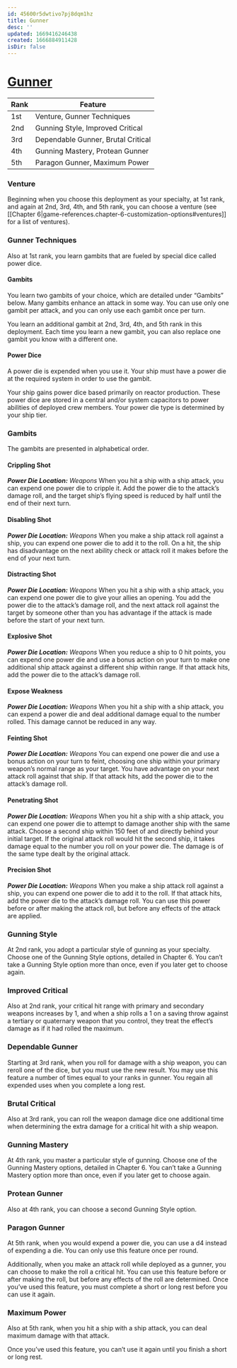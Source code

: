 ```yaml
---
id: 45600r5dwtivo7pj8dqm1hz
title: Gunner
desc: ''
updated: 1669416246438
created: 1666884911428
isDir: false
---
```

# [Gunner](https://sw5e.com/starships/deployments/Gunner)

| Rank | Feature |
| --- | --- |
| 1st | Venture, Gunner Techniques |
| 2nd | Gunning Style, Improved Critical |
| 3rd | Dependable Gunner, Brutal Critical |
| 4th | Gunning Mastery, Protean Gunner |
| 5th | Paragon Gunner, Maximum Power |

### Venture

Beginning when you choose this deployment as your specialty, at 1st rank, and again at 2nd, 3rd, 4th, and 5th rank, you can choose a venture (see [[Chapter 6|game-references.chapter-6-customization-options#ventures]] for a list of ventures).

### Gunner Techniques

Also at 1st rank, you learn gambits that are fueled by special dice called power dice.

#### Gambits

You learn two gambits of your choice, which are detailed under “Gambits” below. Many gambits enhance an attack in some way. You can use only one gambit per attack, and you can only use each gambit once per turn.

You learn an additional gambit at 2nd, 3rd, 4th, and 5th rank in this deployment. Each time you learn a new gambit, you can also replace one gambit you know with a different one.

#### Power Dice

A power die is expended when you use it. Your ship must have a power die at the required system in order to use the gambit.

Your ship gains power dice based primarily on reactor production. These power dice are stored in a central and/or system capacitors to power abilities of deployed crew members. Your power die type is determined by your ship tier.

### Gambits

The gambits are presented in alphabetical order.

#### Crippling Shot

_**Power Die Location:** Weapons_
When you hit a ship with a ship attack, you can expend one power die to cripple it. Add the power die to the attack’s damage roll, and the target ship’s flying speed is reduced by half until the end of their next turn.

#### Disabling Shot

_**Power Die Location:** Weapons_
When you make a ship attack roll against a ship, you can expend one power die to add it to the roll. On a hit, the ship has disadvantage on the next ability check or attack roll it makes before the end of your next turn.

#### Distracting Shot

_**Power Die Location:** Weapons_
When you hit a ship with a ship attack, you can expend one power die to give your allies an opening. You add the power die to the attack’s damage roll, and the next attack roll against the target by someone other than you has advantage if the attack is made before the start of your next turn.

#### Explosive Shot

_**Power Die Location:** Weapons_
When you reduce a ship to 0 hit points, you can expend one power die and use a bonus action on your turn to make one additional ship attack against a different ship within range. If that attack hits, add the power die to the attack’s damage roll.

#### Expose Weakness

_**Power Die Location:** Weapons_
When you hit a ship with a ship attack, you can expend a power die and deal additional damage equal to the number rolled. This damage cannot be reduced in any way.

#### Feinting Shot

_**Power Die Location:** Weapons_
You can expend one power die and use a bonus action on your turn to feint, choosing one ship within your primary weapon’s normal range as your target. You have advantage on your next attack roll against that ship. If that attack hits, add the power die to the attack’s damage roll.

#### Penetrating Shot

_**Power Die Location:** Weapons_
When you hit a ship with a ship attack, you can expend one power die to attempt to damage another ship with the same attack. Choose a second ship within 150 feet of and directly behind your initial target. If the original attack roll would hit the second ship, it takes damage equal to the number you roll on your power die. The damage is of the same type dealt by the original attack.

#### Precision Shot

_**Power Die Location:** Weapons_
When you make a ship attack roll against a ship, you can expend one power die to add it to the roll. If that attack hits, add the power die to the attack’s damage roll. You can use this power before or after making the attack roll, but before any effects of the attack are applied.

### Gunning Style

At 2nd rank, you adopt a particular style of gunning as your specialty. Choose one of the Gunning Style options, detailed in Chapter 6. You can’t take a Gunning Style option more than once, even if you later get to choose again.

### Improved Critical

Also at 2nd rank, your critical hit range with primary and secondary weapons increases by 1, and when a ship rolls a 1 on a saving throw against a tertiary or quaternary weapon that you control, they treat the effect’s damage as if it had rolled the maximum.

### Dependable Gunner

Starting at 3rd rank, when you roll for damage with a ship weapon, you can reroll one of the dice, but you must use the new result. You may use this feature a number of times equal to your ranks in gunner. You regain all expended uses when you complete a long rest.

### Brutal Critical

Also at 3rd rank, you can roll the weapon damage dice one additional time when determining the extra damage for a critical hit with a ship weapon.

### Gunning Mastery

At 4th rank, you master a particular style of gunning. Choose one of the Gunning Mastery options, detailed in Chapter 6. You can’t take a Gunning Mastery option more than once, even if you later get to choose again.

### Protean Gunner

Also at 4th rank, you can choose a second Gunning Style option.

### Paragon Gunner

At 5th rank, when you would expend a power die, you can use a d4 instead of expending a die. You can only use this feature once per round.

Additionally, when you make an attack roll while deployed as a gunner, you can choose to make the roll a critical hit. You can use this feature before or after making the roll, but before any effects of the roll are determined. Once you’ve used this feature, you must complete a short or long rest before you can use it again.

### Maximum Power

Also at 5th rank, when you hit a ship with a ship attack, you can deal maximum damage with that attack.

Once you’ve used this feature, you can’t use it again until you finish a short or long rest.
